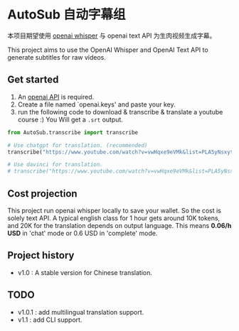 # AutoSub 自动字幕组

本项目期望使用 [openai whisper](https://github.com/openai/whisper) 与 openai text API 为生肉视频生成字幕。

This project aims to use the OpenAI Whisper and OpenAI Text API to generate subtitles for raw videos.

## Get started

1. An [openai API](https://openai.com/blog/openai-api) is required.
2. Create a file named `openai.keys' and paste your key.
3. run the following code to download & transcribe & translate a youtube course :) You Will get a `.srt` output.

```python
from AutoSub.transcribe import transcribe

# Use chatgpt for translation. (recommended)
transcribe("https://www.youtube.com/watch?v=vwHqxe9eVMk&list=PLA5yNsxyt7sC3B4qhj_sMgGWqWWaSerq-", mode='chat')

# Use davinci for translation.
# transcribe("https://www.youtube.com/watch?v=vwHqxe9eVMk&list=PLA5yNsxyt7sC3B4qhj_sMgGWqWWaSerq-", mode='complete')
```

## Cost projection
This project run openai whisper locally to save your wallet. So the cost is solely text API.
A typical english class for 1 hour gets around 10K tokens, and 20K for
the translation depends on output language. This means **0.06/h USD** in 'chat' mode or 0.6 USD in 'complete' mode.


## Project history
* v1.0 : A stable version for Chinese translation.

## TODO
* v1.0.1 : add multilingual translation support.
* v1.1 : add CLI support.